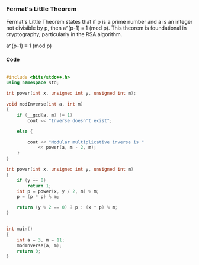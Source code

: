 ### Fermat's Little Theorem

Fermat's Little Theorem states that if p is a prime number and a is an integer not divisible by p, then a^(p-1) ≡ 1 (mod p). This theorem is foundational in cryptography, particularly in the RSA algorithm.

a^(p-1) ≡ 1 (mod p)

#### Code

```cpp

#include <bits/stdc++.h>
using namespace std;

int power(int x, unsigned int y, unsigned int m);

void modInverse(int a, int m)
{
	if (__gcd(a, m) != 1)
		cout << "Inverse doesn't exist";

	else {

		cout << "Modular multiplicative inverse is "
			<< power(a, m - 2, m);
	}
}

int power(int x, unsigned int y, unsigned int m)
{
	if (y == 0)
		return 1;
	int p = power(x, y / 2, m) % m;
	p = (p * p) % m;

	return (y % 2 == 0) ? p : (x * p) % m;
}


int main()
{
	int a = 3, m = 11;
	modInverse(a, m);
	return 0;
}
```
